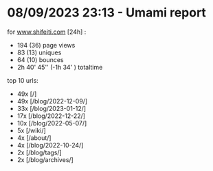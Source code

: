 # 08/09/2023 23:13 - Umami report
for www.shifeiti.com [24h] :

 - 194 (36) page views
 - 83 (13) uniques
 - 64 (10) bounces
 - 2h 40' 45'' (-1h 34' ) totaltime


top 10 urls:
 - 49x [/]
 - 49x [/blog/2022-12-09/]
 - 33x [/blog/2023-01-12/]
 - 17x [/blog/2022-12-22/]
 - 10x [/blog/2022-05-07/]
 - 5x [/wiki/]
 - 4x [/about/]
 - 4x [/blog/2022-10-24/]
 - 2x [/blog/tags/]
 - 2x [/blog/archives/]


